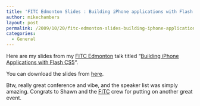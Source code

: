 ```yaml
---
title: 'FITC Edmonton Slides : Building iPhone applications with Flash CS5'
author: mikechambers
layout: post
permalink: /2009/10/20/fitc-edmonton-slides-building-iphone-applications-with-flash-cs5/
categories:
  - General
---
```



Here are my slides from my [FITC Edmonton][1] talk titled &#8220;[Building iPhone Applications with Flash CS5][2]&#8220;.

You can download the slides from [here][2].

Btw, really great conference and vibe, and the speaker list was simply amazing. Congrats to Shawn and the [FITC][3] crew for putting on another great event.

 [1]: http://www.fitc.ca/events/about/?event=99
 [2]: /blog/files/presentations/fitc_edmonton_2009/flash_iphone.pdf
 [3]: http://www.fitc.ca/